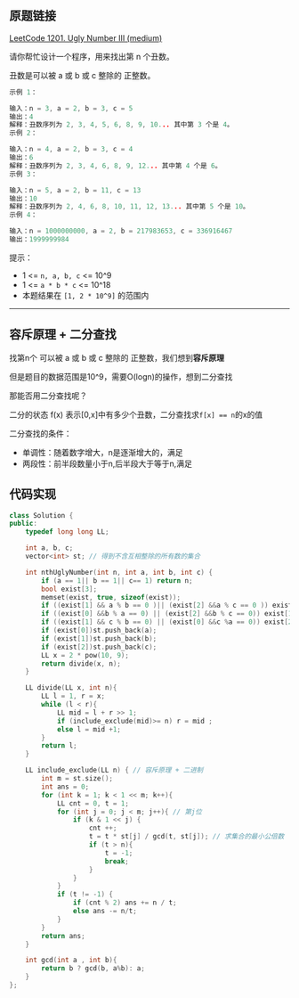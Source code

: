 ## 原题链接

[LeetCode 1201. Ugly Number III (medium)](https://leetcode-cn.com/problems/ugly-number-iii/)

请你帮忙设计一个程序，用来找出第 n 个丑数。

丑数是可以被 a 或 b 或 c 整除的 正整数。

```cpp
示例 1：

输入：n = 3, a = 2, b = 3, c = 5
输出：4
解释：丑数序列为 2, 3, 4, 5, 6, 8, 9, 10... 其中第 3 个是 4。
示例 2：

输入：n = 4, a = 2, b = 3, c = 4
输出：6
解释：丑数序列为 2, 3, 4, 6, 8, 9, 12... 其中第 4 个是 6。
示例 3：

输入：n = 5, a = 2, b = 11, c = 13
输出：10
解释：丑数序列为 2, 4, 6, 8, 10, 11, 12, 13... 其中第 5 个是 10。
示例 4：

输入：n = 1000000000, a = 2, b = 217983653, c = 336916467
输出：1999999984
```

提示：

- 1 <= `n, a, b, c` <= 10^9
- 1 <= `a * b * c` <= 10^18
- 本题结果在 `[1, 2 * 10^9]` 的范围内

---

## 容斥原理 + 二分查找

找第n个 可以被 a 或 b 或 c 整除的 正整数，我们想到**容斥原理**

但是题目的数据范围是10^9，需要O(logn)的操作，想到二分查找

那能否用二分查找呢？

二分的状态 f(x) 表示[0,x]中有多少个丑数，二分查找求`f[x] == n`的x的值

二分查找的条件：

- 单调性：随着数字增大，n是逐渐增大的，满足
- 两段性：前半段数量小于n,后半段大于等于n,满足

## 代码实现

```cpp
class Solution {
public:
    typedef long long LL;

    int a, b, c;
    vector<int> st; // 得到不含互相整除的所有数的集合

    int nthUglyNumber(int n, int a, int b, int c) {
        if (a == 1|| b == 1|| c== 1) return n;
        bool exist[3];
        memset(exist, true, sizeof(exist));
        if ((exist[1] && a % b == 0 )|| (exist[2] &&a % c == 0 )) exist[0] = false;
        if ((exist[0] &&b % a == 0) || (exist[2] &&b % c == 0)) exist[1] = false;
        if ((exist[1] && c % b == 0) || (exist[0] &&c %a == 0)) exist[2] = false;
        if (exist[0])st.push_back(a);
        if (exist[1])st.push_back(b);
        if (exist[2])st.push_back(c);
        LL x = 2 * pow(10, 9);
        return divide(x, n);
    }

    LL divide(LL x, int n){
        LL l = 1, r = x;
        while (l < r){
            LL mid = l + r >> 1;
            if (include_exclude(mid)>= n) r = mid ;
            else l = mid +1;
        }
        return l;
    }

    LL include_exclude(LL n) { // 容斥原理 + 二进制
        int m = st.size(); 
        int ans = 0;
        for (int k = 1; k < 1 << m; k++){
            LL cnt = 0, t = 1;
            for (int j = 0; j < m; j++){ // 第j位
                if (k & 1 << j) {
                    cnt ++;
                    t = t * st[j] / gcd(t, st[j]); // 求集合的最小公倍数
                    if (t > n){
                        t = -1;
                        break;
                    }
                }
            }
            if (t != -1) {
                if (cnt % 2) ans += n / t;
                else ans -= n/t;
            }
        }
        return ans;
    }

    int gcd(int a , int b){
        return b ? gcd(b, a%b): a;
    }
};
```







